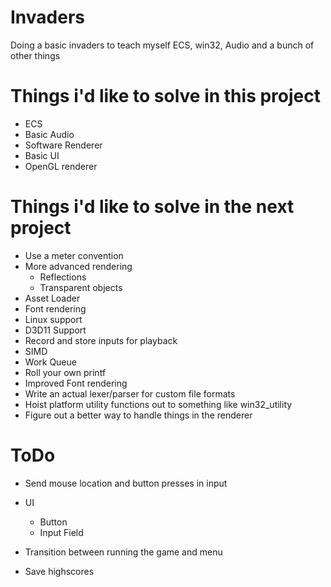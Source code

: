 # Invaders
Doing a basic invaders to teach myself ECS, win32, Audio and a bunch of other things


# Things i'd like to solve in this project
* ECS
* Basic Audio
* Software Renderer
* Basic UI
* OpenGL renderer


# Things i'd like to solve in the next project
* Use a meter convention
* More advanced rendering
    * Reflections
    * Transparent objects
* Asset Loader
* Font rendering
* Linux support
* D3D11 Support
* Record and store inputs for playback
* SIMD
* Work Queue
* Roll your own printf
* Improved Font rendering
* Write an actual lexer/parser for custom file formats
* Hoist platform utility functions out to something like win32_utility
* Figure out a better way to handle things in the renderer

# ToDo
* Send mouse location and button presses in input

* UI
    * Button
    * Input Field
* Transition between running the game and menu
* Save highscores
